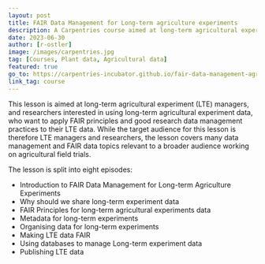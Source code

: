 ```yaml
---
layout: post
title: FAIR Data Management for Long-term agriculture experiments 
description: A Carpentries course aimed at long-term agricultural experiment (LTE) managers
date: 2023-06-30
author: [r-ostler]
image: /images/carpentries.jpg
tag: [Courses, Plant data, Agricultural data]
featured: true
go_to: https://carpentries-incubator.github.io/fair-data-management-agriculture/
link_tag: course
---
```


This lesson is aimed at long-term agricultural experiment (LTE) managers, and researchers interested in using long-term agricultural experiment data, who want to apply FAIR principles and good research data management practices to their LTE data. While the target audience for this lesson is therefore LTE managers and researchers, the lesson covers many data management and FAIR data topics relevant to a broader audience working on agricultural field trials.

The lesson is split into eight episodes:

- Introduction to FAIR Data Management for Long-term Agriculture Experiments
- Why should we share long-term experiment data
- FAIR Principles for long-term agricultural experiments data
- Metadata for long-term experiments
- Organising data for long-term experiments
- Making LTE data FAIR
- Using databases to manage Long-term experiment data
- Publishing LTE data

